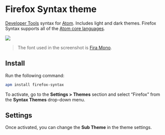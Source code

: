 # Firefox Syntax theme

[Developer Tools](https://developer.mozilla.org/en/docs/Tools) syntax for
[Atom](https://atom.io). Includes light and dark themes.
Firefox Syntax supports all of the
[Atom core languages](https://github.com/atom/language-examples#languages).

![](https://cloud.githubusercontent.com/assets/17343833/16570267/cd9c49a2-4207-11e6-874f-4fae097613ed.gif)

> The font used in the screenshot is [Fira Mono](https://github.com/mozilla/Fira).

## Install

Run the following command:

```bash
apm install firefox-syntax
```

To activate, go to the __Settings > Themes__ section and select “Firefox” from
the __Syntax Themes__ drop-down menu.

## Settings

Once activated, you can change the __Sub Theme__ in the theme settings.

